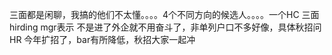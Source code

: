 三面都是闲聊，我搞的他们不太懂。。。。4个不同方向的候选人。。。。一个HC
三面hirding mgr表示 不是进了外企就不用奋斗了，非单列户口不多好像，具体秋招问HR
今年扩招了，bar有所降低，秋招大家一起冲
